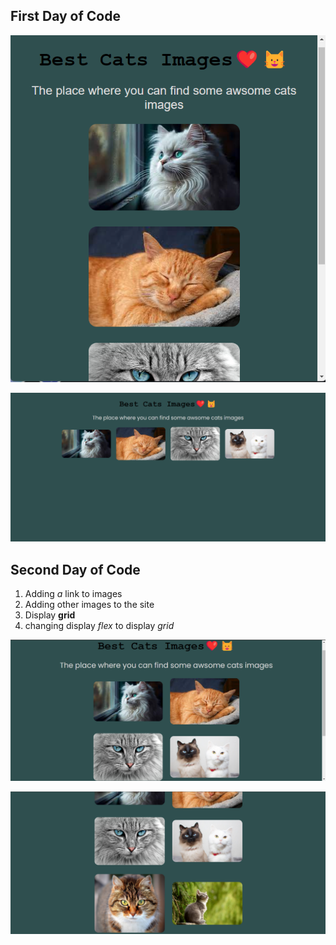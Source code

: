 ## First Day of Code

![Alt text](./Week-One/images/cats-2.png)

![Alt text](./Week-One/images/cats.png)

## Second Day of Code

1. Adding _a_ link to images
2. Adding other images to the site
3. Display **grid**
4. changing display _flex_ to display _grid_

![Alt text](./Week-One/images/six-cats-pics.png)

![Alt text](./Week-One/images/six-cats.png)
